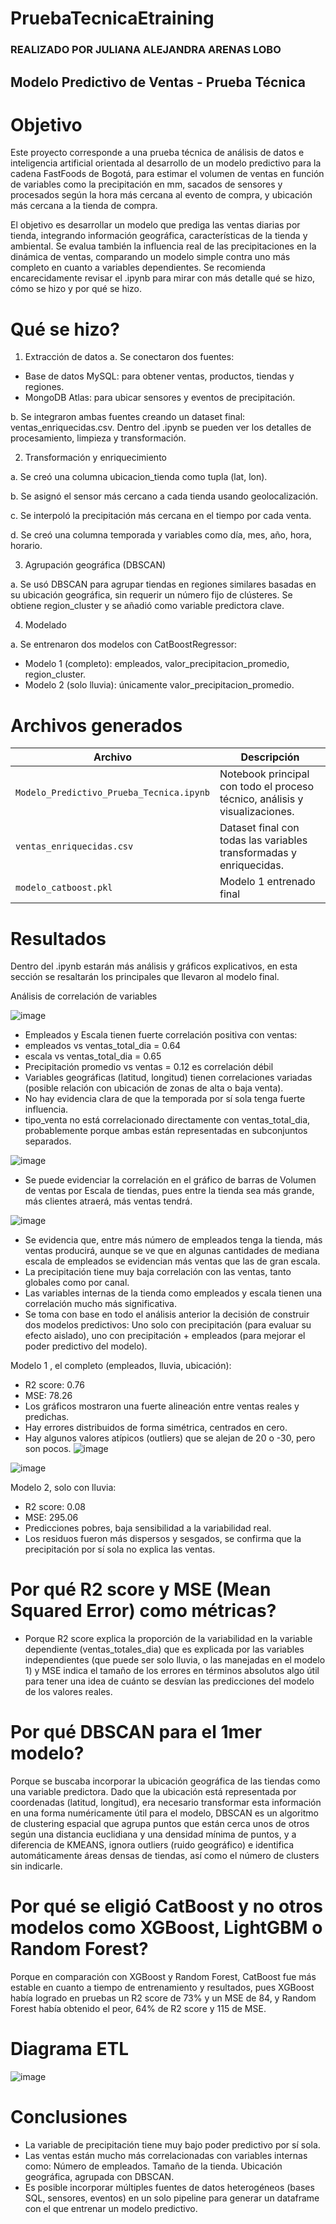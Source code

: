 # PruebaTecnicaEtraining
### REALIZADO POR JULIANA ALEJANDRA ARENAS LOBO
## Modelo Predictivo de Ventas - Prueba Técnica

# Objetivo
Este proyecto corresponde a una prueba técnica de análisis de datos e inteligencia artificial orientada al desarrollo de un modelo predictivo para la cadena FastFoods de Bogotá, para estimar el volumen de ventas en función de variables como la precipitación en mm, sacados de sensores y procesados según la hora más cercana al evento de compra, y ubicación más cercana a la tienda de compra.

El objetivo es desarrollar un modelo que prediga las ventas diarias por tienda, integrando información geográfica, características de la tienda y ambiental.
Se evalua también la influencia real de las precipitaciones en la dinámica de ventas, comparando un modelo simple contra uno más completo en cuanto a variables dependientes.
Se recomienda encarecidamente revisar el .ipynb para mirar con más detalle qué se hizo, cómo se hizo y por qué se hizo.

# Qué se hizo?
1. Extracción de datos
a. Se conectaron dos fuentes:

* Base de datos MySQL: para obtener ventas, productos, tiendas y regiones.
* MongoDB Atlas: para ubicar sensores y eventos de precipitación.

b. Se integraron ambas fuentes creando un dataset final: ventas_enriquecidas.csv. Dentro del .ipynb se pueden ver los detalles de procesamiento, limpieza y transformación.

2. Transformación y enriquecimiento

a. Se creó una columna ubicacion_tienda como tupla (lat, lon).

b. Se asignó el sensor más cercano a cada tienda usando geolocalización.

c. Se interpoló la precipitación más cercana en el tiempo por cada venta.

d. Se creó una columna temporada y variables como día, mes, año, hora, horario.

3. Agrupación geográfica (DBSCAN)

a. Se usó DBSCAN para agrupar tiendas en regiones similares basadas en su ubicación geográfica, sin requerir un número fijo de clústeres. Se obtiene region_cluster y se añadió como variable predictora clave.

4. Modelado
   
a. Se entrenaron dos modelos con CatBoostRegressor:

* Modelo 1 (completo): empleados, valor_precipitacion_promedio, region_cluster.
* Modelo 2 (solo lluvia): únicamente valor_precipitacion_promedio.

# Archivos generados
| Archivo                        | Descripción                                                                 |
|-------------------------------|------------------------------------------------------------------------------|
| `Modelo_Predictivo_Prueba_Tecnica.ipynb` | Notebook principal con todo el proceso técnico, análisis y visualizaciones.         |
| `ventas_enriquecidas.csv`     | Dataset final con todas las variables transformadas y enriquecidas.         |
| `modelo_catboost.pkl`         | Modelo 1 entrenado final          |

# Resultados

Dentro del .ipynb estarán más análisis y gráficos explicativos, en esta sección se resaltarán los principales que llevaron al modelo final.

Análisis de correlación de variables

![image](https://github.com/user-attachments/assets/1a239634-b2c8-49ed-b046-b730b3af4f29)

* Empleados y Escala tienen fuerte correlación positiva con ventas:
* empleados vs ventas_total_dia = 0.64
* escala vs ventas_total_dia = 0.65
* Precipitación promedio vs ventas = 0.12 es correlación débil
* Variables geográficas (latitud, longitud) tienen correlaciones variadas (posible relación con ubicación de zonas de alta o baja venta).
* No hay evidencia clara de que la temporada por sí sola tenga fuerte influencia.
* tipo_venta no está correlacionado directamente con ventas_total_dia, probablemente porque ambas están representadas en subconjuntos separados.

![image](https://github.com/user-attachments/assets/c1320409-8f34-4b37-bbea-372b3a18b0a0)

* Se puede evidenciar la correlación en el gráfico de barras de Volumen de ventas por Escala de tiendas, pues entre la tienda sea más grande, más clientes atraerá, más ventas tendrá.
  
![image](https://github.com/user-attachments/assets/c7491064-7b6f-4609-81e2-451b9f735222)

* Se evidencia que, entre más número de empleados tenga la tienda, más ventas producirá, aunque se ve que en algunas cantidades de mediana escala de empleados se evidencian más ventas que las de gran escala.
* La precipitación tiene muy baja correlación con las ventas, tanto globales como por canal.
* Las variables internas de la tienda como empleados y escala tienen una correlación mucho más significativa.
* Se toma con base en todo el análisis anterior la decisión de construir dos modelos predictivos: Uno solo con precipitación (para evaluar su efecto aislado), uno con precipitación + empleados (para mejorar el poder predictivo del modelo).

Modelo 1 , el completo (empleados, lluvia, ubicación):

* R2 score: 0.76
* MSE: 78.26
* Los gráficos mostraron una fuerte alineación entre ventas reales y predichas.
* Hay errores distribuidos de forma simétrica, centrados en cero.
* Hay algunos valores atípicos (outliers) que se alejan de 20 o -30, pero son pocos.
![image](https://github.com/user-attachments/assets/ecca7f1f-aa5f-493c-b780-0c14ba4d47e4)

![image](https://github.com/user-attachments/assets/21d95555-6fa7-4acc-aec1-544f3dca5725)

Modelo 2, solo con lluvia:
* R2 score: 0.08
* MSE: 295.06
* Predicciones pobres, baja sensibilidad a la variabilidad real.
* Los residuos fueron más dispersos y sesgados, se confirma que la precipitación por sí sola no explica las ventas.

# Por qué R2 score y MSE (Mean Squared Error) como métricas?

* Porque R2 score explica la proporción de la variabilidad en la variable dependiente (ventas_totales_dia) que es explicada por las variables independientes (que puede ser solo lluvia, o las manejadas en el modelo 1) y MSE indica el tamaño de los errores en términos absolutos algo útil para tener una idea de cuánto se desvían las predicciones del modelo de los valores reales.

# Por qué DBSCAN para el 1mer modelo?

Porque se buscaba incorporar la ubicación geográfica de las tiendas como una variable predictora. Dado que la ubicación está representada por coordenadas (latitud, longitud), era necesario transformar esta información en una forma numéricamente útil para el modelo, DBSCAN es un algoritmo de clustering espacial que agrupa puntos que están cerca unos de otros según una distancia euclidiana y una densidad mínima de puntos, y a diferencia de KMEANS, ignora outliers (ruido geográfico) e identifica automáticamente áreas densas de tiendas, así como el número de clusters sin indicarle.

# Por qué se eligió CatBoost y no otros modelos como XGBoost, LightGBM o Random Forest?

Porque en comparación con XGBoost y Random Forest, CatBoost fue más estable en cuanto a tiempo de entrenamiento y resultados, pues XGBoost había logrado en pruebas un R2 score de 73% y un MSE de 84, y Random Forest había obtenido el peor, 64% de R2 score y 115 de MSE.

# Diagrama ETL

![image](https://github.com/user-attachments/assets/05ce01d2-f1eb-407b-b99e-dbdafb1a219b)

# Conclusiones
* La variable de precipitación tiene muy bajo poder predictivo por sí sola.
* Las ventas están mucho más correlacionadas con variables internas como: Número de empleados. Tamaño de la tienda. Ubicación geográfica, agrupada con DBSCAN.
* Es posible incorporar múltiples fuentes de datos heterogéneos (bases SQL, sensores, eventos) en un solo pipeline para generar un dataframe con el que entrenar un modelo predictivo.
